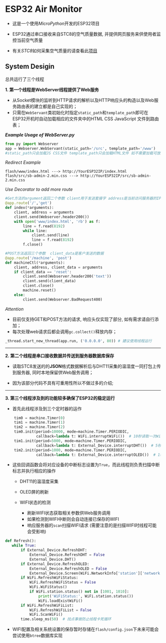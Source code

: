 # ESP32 Air Monitor
- 这是一个使用*MicroPython*开发的ESP32项目

- ESP32通过串口接收来自STC8的空气质量数据, 并提供网页服务来供使用者监控当前空气质量

- 有关*STC8*如何采集空气质量的请查看此[项目](https://github.com/windfallw/STC8-Airsensor)

## System Desigin

 总共运行了三个线程

**1. 第一个线程是WebServer线程提供了Web服务**

 - 从Socket模块的监听到HTTP请求的解析以及HTTP响应头的构造以及Web服务路由表的建立都是自己实现的；
 - 只需在`WebServant`类初始化时指定`static_path`和`template_path`即可在ESP32开机时自动加载相应的文件夹中的HTML CSS JavaScript 文件到路由表；
 
 ***Example Usage of WebServer.py***
 
 ```python
from py import Webserver
app = Webserver.WebServant(static_path='/src', template_path='/www')
#static_path只会加载JS CSS文件 template_path只会加载HTML文件 如不需要加载可放空
 ```

 *Redirect Example*
```text
flash/www/index.html ---> http://YourESP32IP/index.html
flash/src/sb-admin-2.min.css ---> http://YourESP32IP/src/sb-admin-2.min.css
```
 
 *Use Decorator to add more route*
```python
#Get方法的argument返回二个参数 client用于发送套接字 address是当前访问服务器的IP
@app.route('/','get')
def index(*arguments):
    client, address = arguments
    client.send(Webserver.header200())
    with open('www/index.html', 'rb') as f:
        line = f.read(8192)
        while line:
            client.send(line)
            line = f.read(8192)
        f.close()

#POST方法返回三个参数  client_data是客户发送的数据
@app.route('/machine', 'post')
def machineCtl(*arguments):
    client, address, client_data = arguments
    if client_data == 'reset':
        client.send(Webserver.header200('text'))
        client.send(client_data)
        client.close()
        machine.reset()
    else:
        client.send(Webserver.BadRequest400)
```

 *Attention*
 
 - 目前仅支持GET和POST方法的请求, 响应头仅实现了部分, 如有需求请自行添加；
 - 每次处理web请求后都会调用`gc.collect()`释放内存；
 
 ```python
 _thread.start_new_thread(app.run, ('0.0.0.0', 80)) # 建议使用线程运行
 ```

- - -

**2. 第二个线程是串口接收数据并传送到服务器数据库保存**

- 读取STC8发送的的**JSON**格式数据解析后与DHT11采集的温湿度一同打包上传到服务器, 同时本地保留供Web服务调用；
 
- 因为该部分代码不具有可重用性所以不做过多的介绍;

- - -

**3. 第三个线程涉及到的功能较多确保了ESP32的稳定运行**

- 首先此线程涉及到三个定时器的运作

```python
    tim0 = machine.Timer(0)
    tim1 = machine.Timer(1)
    tim2 = machine.Timer(2)
    tim0.init(period=10000, mode=machine.Timer.PERIODIC,
              callback=lambda t: WiFi.interruptWiFi())  # 10秒读取一次WiFi状态,断线自动重连
    tim1.init(period=5000, mode=machine.Timer.PERIODIC,
              callback=lambda t: External_Device.interruptDHT())  # 5秒读取一次dht
    tim2.init(period=1000, mode=machine.Timer.PERIODIC,
              callback=lambda t: External_Device.interruptOLED())  # 1秒刷新一次OLED
```
 
 - 这些回调函数会将对应设备的中断标志设置为`True`，而此线程则负责扫描中断标志并执行相应的操作
  
   - DHT11的温湿度采集
   
   - OLED屏的刷新
   
   - WIFI状态的检测
   
     - 刷新WIFI状态获取相关参数供Web服务调用
     - 如果检测到WIFI中断则会自动连接已保存的WIFI
     - 响应服务器的`scan`扫描WIFI请求 (需要注意的是扫描WIFI时线程可能会受影响)
   
 ```python
def Refresh():
    while True:
        if External_Device.RefreshDHT:
            External_Device.RefreshDHT = False
            External_Device.DHT()
        if External_Device.RefreshOLED:
            External_Device.RefreshOLED = False
            External_Device.Screen(WiFi.NetworkInfo['station']['network'])
        if WiFi.RefreshWiFiStatus:
            WiFi.RefreshWiFiStatus = False
            WiFi.WiFiStatus()
            if WiFi.station.status() not in [1001, 1010]:
                print('WiFiStatus:', WiFi.station.status())
                WiFi.loadExistWiFi()
        if WiFi.RefreshWiFiList:
            WiFi.RefreshWiFiList = False
            WiFi.ScanWiFi()
        time.sleep_ms(50)  # 找点事做防止线程卡死循环
```

- WIFI配置及相关系统设置的保存暂时存储在`flash/config.json`下未来可能会尝试使用`btree`数据库实现

